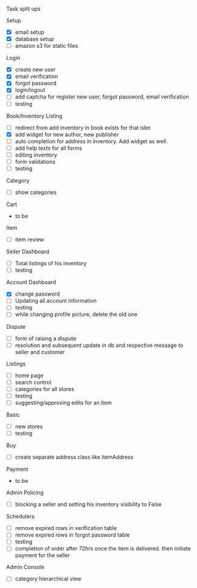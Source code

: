 Task split ups

Setup
- [x] email setup
- [x] database setup
- [ ] amazon s3 for static files

Login
- [x] create new user
- [x] email verification
- [x] forgot password
- [x] login/logout
- [ ] add captcha for register new user, forgot password, email verification
- [ ] testing

Book/Inventory Listing
- [ ] redirect from add inventory in book exists for that isbn
- [x] add widget for new author, new publisher
- [ ] auto completion for address in inventory. Add widget as well.
- [ ] add help texts for all forms
- [ ] editing inventory
- [ ] form validations
- [ ] testing

Category
- [ ] show categories

Cart
- to be

Item
- [ ] item review

Seller Dashboard
- [ ] Total listings of his inventory
- [ ] testing

Account Dashboard
- [x] change password
- [ ] Updating all account information
- [ ] testing
- [ ] while changing profile picture, delete the old one

Dispute
- [ ] form of raising a dispute
- [ ] resolution and subsequent update in db and respective message to seller and customer

Listings
- [ ] home page
- [ ] search control
- [ ] categories for all stores
- [ ] testing
- [ ] suggesting/approving edits for an item

Basic
- [ ] new stores
- [ ] testing

Buy
- [ ] create separate address class like ItemAddress

Payment
- to be

Admin Policing
- [ ] blocking a seller and setting his inventory visibility to False

Schedulers
- [ ] remove expired rows in verification table
- [ ] remove expired rows in forgot password table
- [ ] testing
- [ ] completion of order after 72hrs once the item is delivered. then initiate payment for the seller

Admin Console
- [ ] category hierarchical view